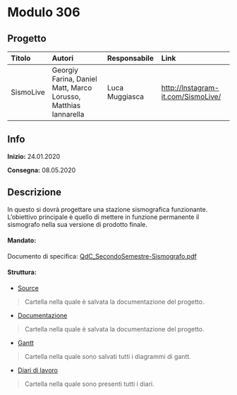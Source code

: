 # Modulo 306

## Progetto
|Titolo             |Autori           |Responsabile               |Link    |
|:------------------|:--------------------------|:-----|:-------|
|SismoLive    |Georgiy Farina, Daniel Matt, Marco Lorusso, Matthias Iannarella|Luca Muggiasca|http://lnstagram-it.com/SismoLive/|

## Info

**Inizio:** 24.01.2020

**Consegna:** 08.05.2020

## Descrizione
In questo si dovrà progettare una stazione sismografica funzionante.
L’obiettivo principale è quello di mettere in funzione permanente il sismografo nella sua versione di prodotto finale.

#### Mandato:
Documento di specifica: [QdC_SecondoSemestre-Sismografo.pdf](Documenti/muggiasca_qdc_sismografo.pdf)

#### Struttura:
- [Source](Source/)

> Cartella nella quale è salvata la documentazione del progetto.

- [Documentazione](Documenti/SismoLiveDocumentazione.md)

> Cartella nella quale è salvata la documentazione del progetto.

- [Gantt](Documenti/Gantt_SismoLive.pdf)

> Cartella nella quale sono salvati tutti i diagrammi di gantt.

- [Diari di lavoro](Documenti/Diari/)

> Cartella nella quale sono presenti tutti i diari.
